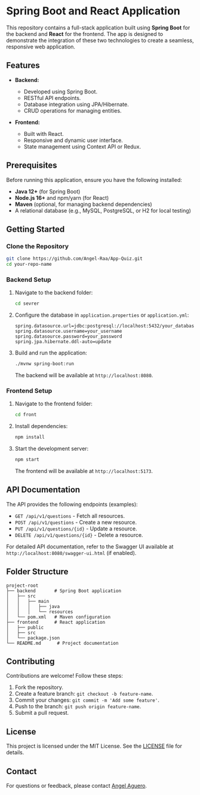 # Spring Boot and React Application

This repository contains a full-stack application built using **Spring Boot** for the backend and **React** for the frontend. The app is designed to demonstrate the integration of these two technologies to create a seamless, responsive web application.

## Features

- **Backend:**

  - Developed using Spring Boot.
  - RESTful API endpoints.
  - Database integration using JPA/Hibernate.
  - CRUD operations for managing entities.

- **Frontend:**

  - Built with React.
  - Responsive and dynamic user interface.
  - State management using Context API or Redux.
  
## Prerequisites

Before running this application, ensure you have the following installed:

- **Java 12+** (for Spring Boot)
- **Node.js 16+** and npm/yarn (for React)
- **Maven** (optional, for managing backend dependencies)
- A relational database (e.g., MySQL, PostgreSQL, or H2 for local testing)

## Getting Started

### Clone the Repository

```bash
git clone https://github.com/Angel-Raa/App-Quiz.git
cd your-repo-name
```

### Backend Setup

1. Navigate to the backend folder:
   ```bash
   cd sevrer
   ```
2. Configure the database in `application.properties` or `application.yml`:
   ```properties
   spring.datasource.url=jdbc:postgresql://localhost:5432/your_database_name
   spring.datasource.username=your_username
   spring.datasource.password=your_password
   spring.jpa.hibernate.ddl-auto=update
   ```
3. Build and run the application:
   ```bash
   ./mvnw spring-boot:run
   ```
   The backend will be available at `http://localhost:8080`.

### Frontend Setup

1. Navigate to the frontend folder:
   ```bash
   cd front
   ```
2. Install dependencies:
   ```bash
   npm install
   ```
3. Start the development server:
   ```bash
   npm start
   ```
   The frontend will be available at `http://localhost:5173`.

## API Documentation

The API provides the following endpoints (examples):

- `GET /api/v1/questions` - Fetch all resources.
- `POST /api/v1/questions` - Create a new resource.
- `PUT /api/v1/questions/{id}` - Update a resource.
- `DELETE /api/v1/questions/{id}` - Delete a resource.

For detailed API documentation, refer to the Swagger UI available at `http://localhost:8080/swagger-ui.html` (if enabled).

## Folder Structure

```plaintext
project-root
├── backend       # Spring Boot application
│   ├── src
│   │   ├── main
│   │   │   ├── java
│   │   │   └── resources
│   └── pom.xml   # Maven configuration
├── frontend      # React application
│   ├── public
│   ├── src
│   └── package.json
└── README.md      # Project documentation
```

## Contributing

Contributions are welcome! Follow these steps:

1. Fork the repository.
2. Create a feature branch: `git checkout -b feature-name`.
3. Commit your changes: `git commit -m 'Add some feature'`.
4. Push to the branch: `git push origin feature-name`.
5. Submit a pull request.

## License

This project is licensed under the MIT License. See the [LICENSE](LICENSE) file for details.

## Contact

For questions or feedback, please contact [Angel Aguero](mailto\:angelagueror23@gmail.com).

